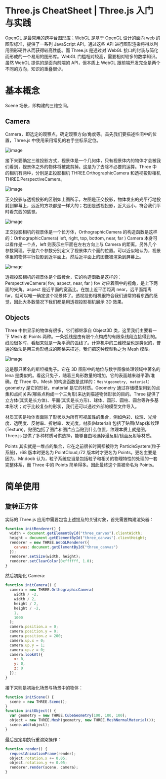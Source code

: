 # Three.js CheatSheet | Three.js 入门与实践

OpenGL 是最常用的跨平台图形库；WebGL 是基于 OpenGL 设计的面向 web 的图形标准，提供了一系列 JavaScript API，通过这些 API 进行图形渲染将得以利用图形硬件从而获得较高性能。而 Three.js 是通过对 WebGL 接口的封装与简化而形成的一个易用的图形库。WebGL 门槛相对较高，需要相对较多的数学知识。虽然 WebGL 提供的是面向前端的 API，但本质上 WebGL 跟前端开发完全是两个不同的方向，知识的重叠很少。

# 基本概念

Scene 场景，即构建的三维空间。

## Camera

Camera，即选定的观察点，确定观察方向/角度等。首先我们要描述空间中的位置，Three.js 中使用采用常见的右手坐标系定位。

![image](https://user-images.githubusercontent.com/5803001/42416327-53bf587a-829e-11e8-8a09-a06a76578db1.png)

接下来要确定三维投影方式，视景体是一个几何体，只有视景体内的物体才会被我们看到，视景体之外的物体将被裁剪掉。这是为了去除不必要的运算。Three 中的相机有两种，分别是正投影相机 THREE.OrthographicCamera 和透视投影相机 THREE.PerspectiveCamera。

![image](https://user-images.githubusercontent.com/5803001/42416337-8875c978-829e-11e8-85d0-54c1194f3524.png)

正交投影与透视投影的区别如上图所示，左图是正交投影，物体发出的光平行地投射到屏幕上，远近的方块都是一样大的；右图是透视投影，近大远小，符合我们平时看东西的感觉。

![image](https://user-images.githubusercontent.com/5803001/42416347-bc035fc6-829e-11e8-8830-36f1419f322b.png)

正交投影相机的视景体是一个长方体，OrthographicCamera 的构造函数是这样的：OrthographicCamera( left, right, top, bottom, near, far )
Camera 本身可以看作是一个点，left 则表示左平面在左右方向上与 Camera 的距离。另外几个参数同理。于是六个参数分别定义了视景体六个面的位置。可以近似地认为，视景体里的物体平行投影到近平面上，然后近平面上的图像被渲染到屏幕上。

![image](https://user-images.githubusercontent.com/5803001/42416362-dc512808-829e-11e8-8d45-670d4a3e690b.png)

透视投影相机的视景体是个四棱台，它的构造函数是这样的：PerspectiveCamera( fov, aspect, near, far )
fov 对应着图中的视角，是上下两面的夹角。aspect 是近平面的宽高比。在加上近平面距离 near，远平面距离 far，就可以唯一确定这个视景体了。透视投影相机很符合我们通常的看东西的感觉，因此大多数情况下我们都是用透视投影相机展示 3D 效果。

## Objects

Three 中供显示的物体有很多，它们都继承自 Object3D 类，这里我们主要看一下 Mesh 和 Points 两种。一条弧线是由有限个点构成的有限条线段连接得到的。线段很多时，看起来就是一条平滑的弧线了。计算机中的三维模型也是类似的，普遍的做法是用三角形组成的网格来描述，我们把这种模型称之为 Mesh 模型。

![image](https://user-images.githubusercontent.com/5803001/42416375-1492da36-829f-11e8-9993-b628d06d22c1.png)

这是那只著名的斯坦福兔子。它在 3D 图形中的地位与数字图像处理领域中著名的 lena 是类似的。看这只兔子，随着三角形数量的增加，它的表面越来越平滑/准确。在 Three 中，Mesh 的构造函数是这样的：`Mesh(geometry, material)` geometry 是它的形状，material 是它的材质。Geometry 通过存储模型用到的点集和点间关系(哪些点构成一个三角形)来达到描述物体形状的目的。Three 提供了立方体(其实是长方体)、平面(其实是长方形)、球体、圆形、圆柱、圆台等许多基本形状；对于比较复杂的形状，我们还可以通过外部的模型文件导入。

材质其实是物体表面除了形状以为所有可视属性的集合，例如色彩、纹理、光滑度、透明度、反射率、折射率、发光度。材质(Material) 包括了贴图(Map)和纹理(Texture)，贴图包括了图片和图片应当贴到什么位置，纹理本质上就是图。Three.js 提供了多种材质可供选择，能够自由地选择漫反射/镜面反射等材质。

Points 其实就是一堆点的集合，它在之前很长时间都被称为 ParticleSystem(粒子系统)，r68 版本时更名为 PointCloud,r72 版本时才更名为 Points。更名主要是因为，Mr.doob 认为，粒子系统应当是包括粒子和相关的物理特性的处理的一套完整体系，而 Three 中的 Points 简单得多。因此最终这个类被命名为 Points。

# 简单使用

## 旋转正方体

实际的 Three.js 应用中需要包含上述提及的关键对象，首先需要构建渲染器：

```js
function initRenderer() {
  width = document.getElementById("three_canvas").clientWidth;
  height = document.getElementById("three_canvas").clientHeight;
  renderer = new THREE.WebGLRenderer({
    canvas: document.getElementById("three_canvas")
  });
  renderer.setSize(width, height);
  renderer.setClearColor(0xffffff, 1.0);
}
```

然后初始化 Camera:

```js
function initCamera() {
  camera = new THREE.OrthographicCamera(
    width / -2,
    width / 2,
    height / 2,
    height / -2,
    1,
    1000
  );
  camera.position.x = 0;
  camera.position.y = 0;
  camera.position.z = 200;
  camera.up.x = 0;
  camera.up.y = 1;
  camera.up.z = 0;
  camera.lookAt({
    x: 0,
    y: 0,
    z: 0
  });
}
```

接下来则是初始化场景与场景中的物体：

```js
function initScene() {
  scene = new THREE.Scene();
}
function initObject() {
  var geometry = new THREE.CubeGeometry(100, 100, 100);
  object = new THREE.Mesh(geometry, new THREE.MeshNormalMaterial());
  scene.add(object);
}
```

最后是定期执行重渲染操作：

```js
function render() {
  requestAnimationFrame(render);
  object.rotation.x += 0.05;
  object.rotation.y += 0.05;
  renderer.render(scene, camera);
}
```
